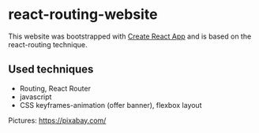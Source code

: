 # react-routing-website

This website was bootstrapped with [Create React App](https://github.com/facebook/create-react-app) and is based on the react-routing technique. 

## Used techniques

* Routing, React Router
* javascript 
* CSS keyframes-animation (offer banner), flexbox layout

Pictures: https://pixabay.com/

